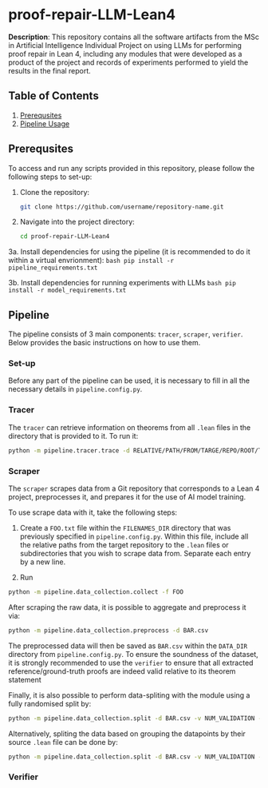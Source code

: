 # proof-repair-LLM-Lean4

**Description**: This repository contains all the software artifacts from the MSc in Artificial Intelligence Individual Project on using LLMs for performing proof repair in Lean 4, including any modules that were developed as a product of the project and records of experiments performed to yield the results in the final report.


## Table of Contents

1. [Prerequsites](#prerequsites)
2. [Pipeline Usage](#pipeline)


## Prerequsites

To access and run any scripts provided in this repository, please follow the following steps to set-up:

1. Clone the repository:
    ```bash
    git clone https://github.com/username/repository-name.git
    ```

2. Navigate into the project directory:
    ```bash
    cd proof-repair-LLM-Lean4
    ```

3a. Install dependencies for using the pipeline (it is recommended to do it within a virtual envrionment):
    ```bash
    pip install -r pipeline_requirements.txt
    ```

3b. Install dependencies for running experiments with LLMs
    ```bash
    pip install -r model_requirements.txt
    ```


## Pipeline

The pipeline consists of 3 main components: ```tracer```, ```scraper```, ```verifier```. Below provides the basic instructions on how to use them.

### Set-up

Before any part of the pipeline can be used, it is necessary to fill in all the necessary details in ```pipeline.config.py```.

### Tracer

The ```tracer``` can retrieve information on theorems from all ```.lean``` files in the directory that is provided to it. To run it:
```bash
python -m pipeline.tracer.trace -d RELATIVE/PATH/FROM/TARGE/REPO/ROOT/TO/DIR
```

### Scraper

The ```scraper``` scrapes data from a Git repository that corresponds to a Lean 4 project, preprocesses it, and prepares it for the use of AI model training. 


To use scrape data with it, take the following steps:

1. Create a ```FOO.txt``` file within the ```FILENAMES_DIR``` directory that was previously specified in ```pipeline.config.py```. Within this file, include all the relative paths from the target repository to the ```.lean``` files or subdirectories that you wish to scrape data from. Separate each entry by a new line. 

2.  Run 
```bash
python -m pipeline.data_collection.collect -f FOO
```

After scraping the raw data, it is possible to aggregate and preprocess it via:
```bash
python -m pipeline.data_collection.preprocess -d BAR.csv
```
The preprocessed data will then be saved as ```BAR.csv``` within the ```DATA_DIR``` directory from ```pipeline.config.py```. To ensure the soundness of the dataset, it is strongly recommended to use the ```verifier``` to ensure that all extracted reference/ground-truth proofs are indeed valid relative to its theorem statement

Finally, it is also possible to perform data-spliting with the module using a fully randomised split by:
```bash
python -m pipeline.data_collection.split -d BAR.csv -v NUM_VALIDATION -t NUM_TEST -r
```
Alternatively, spliting the data based on grouping the datapoints by their source ```.lean``` file can be done by:
```bash
python -m pipeline.data_collection.split -d BAR.csv -v NUM_VALIDATION -t NUM_TEST
```

### Verifier

